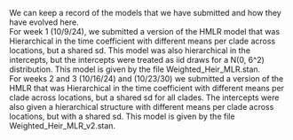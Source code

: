 We can keep a record of the models that we have submitted and how they have evolved here.  
For week 1 (10/9/24), we submitted a version of the HMLR model that was Hierarchical in the time coefficient with different means per clade across locations, but a shared sd. This model was also hierarchical in the intercepts, but the intercepts were treated as iid draws for a N(0, 6^2) distribution. This model is given by the file Weighted_Heir_MLR.stan.  
For weeks 2 and 3 (10/16/24) and (10/23/30) we submitted a version of the HMLR that was Hierarchical in the time coefficient with different means per clade across locations, but a shared sd for all clades. The intercepts were also given a hierarchical structure with different means per clade across locations, but with a shared sd. This model is given by the file Weighted_Heir_MLR_v2.stan.  

